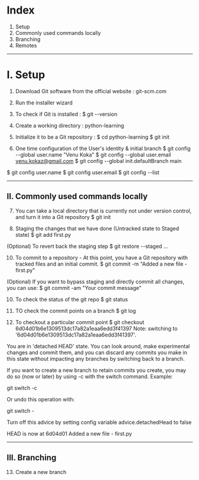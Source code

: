 # Index
1. Setup
2. Commonly used commands locally
3. Branching
4. Remotes
-------------------------------------------------------------------------------------------------------------------------------------------------------------------------------------------------
# I. Setup
1. Download Git software from the official website : git-scm.com
2. Run the installer wizard

3. To check if Git is installed :
$ git --version

4. Create a working directory : python-learning

5. Initialize it to be a Git repository :
$ cd python-learning 
$ git init

6. One time configuration of the User's identity & initial branch 
$ git config --global user.name "Venu Koka"
$ git config --global user.email venu.kokaz@gmail.com
$ git config --global init.defaultBranch main

$ git config user.name
$ git config user.email
$ git config --list

-------------------------------------------------------------------------------------------------------------------------------------------------------------------------------------------------
## II. Commonly used commands locally  
7. You can take a local directory that is currently not under version control, and turn it into a Git repository
$ git init

8. Staging the changes that we have done (Untracked state to Staged state)
$ git add first.py

(Optional) To revert back the staging step
$ git restore --staged <file>...

10. To commit to a repository -  At this point, you have a Git repository with tracked files and an initial commit.
$ git commit -m "Added a new file - first.py"

(Optional) If you want to bypass staging and directly commit all changes, you can use:
$ git commit -am "Your commit message"

10. To check the status of the git repo
$ git status

11. TO check the commit points on a branch
$ git log   

12. To checkout a particular commit point 
$ git checkout 6d04d01b6e1309513dc17a82a1eaa6edd3f41397
Note: switching to '6d04d01b6e1309513dc17a82a1eaa6edd3f41397'.

You are in 'detached HEAD' state. You can look around, make experimental
changes and commit them, and you can discard any commits you make in this
state without impacting any branches by switching back to a branch.

If you want to create a new branch to retain commits you create, you may
do so (now or later) by using -c with the switch command. Example:

  git switch -c <new-branch-name>

Or undo this operation with:

  git switch -

Turn off this advice by setting config variable advice.detachedHead to false

HEAD is now at 6d04d01 Added a new file - first.py

-------------------------------------------------------------------------------------------------------------------------------------------------------------------------------------------------
## III. Branching
13. Create a new branch
    
